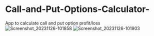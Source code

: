 # Call-and-Put-Options-Calculator-
App to calculate call and put option profit/loss
![Screenshot_20231126-101858](https://github.com/taurusloathe/Call-Options-Calculator-/assets/110080228/05008a46-fd61-4a60-b49e-aa47b2b76ca0)
![Screenshot_20231126-101903](https://github.com/taurusloathe/Call-Options-Calculator-/assets/110080228/648a444a-38f9-44a3-a7ae-b2ecf3a9d0be)
